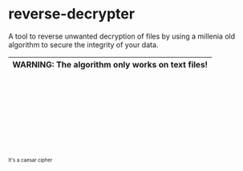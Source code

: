 # reverse-decrypter
A tool to reverse unwanted decryption of files by using a millenia old algorithm to secure the integrity of your data.

| WARNING: The algorithm only works on text files! |
| --- |

​

​

​

​

​

<sub><sup>It's a caesar cipher</sup></sub>
